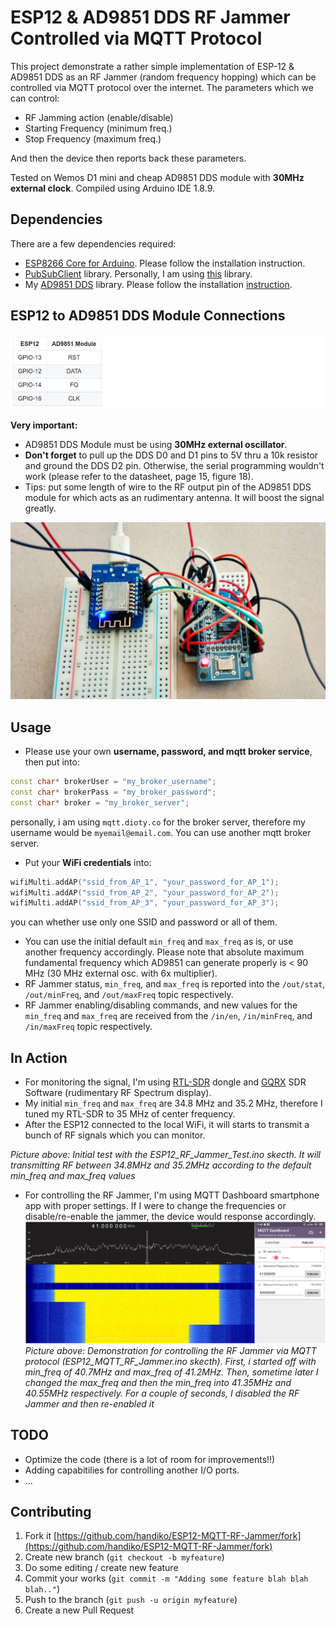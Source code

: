 # ESP12 & AD9851 DDS RF Jammer Controlled via MQTT Protocol
This project demonstrate a rather simple implementation of ESP-12 & AD9851 DDS as an RF Jammer (random frequency hopping) which can be controlled via MQTT protocol over the internet.
The parameters which we can control:
* RF Jamming action (enable/disable)
* Starting Frequency (minimum freq.)
* Stop Frequency (maximum freq.)

And then the device then reports back these parameters.

Tested on Wemos D1 mini and cheap AD9851 DDS module with **30MHz external clock**.
Compiled using Arduino IDE 1.8.9.

## Dependencies
There are a few dependencies required:
* [ESP8266 Core for Arduino](https://github.com/esp8266/Arduino). Please follow the installation instruction.
* [PubSubClient](https://github.com/knolleary/pubsubclient) library. Personally, I am using [this](https://github.com/knolleary/pubsubclient) library.
* My [AD9851 DDS](https://github.com/handiko/AD9851) library. Please follow the installation [instruction](https://github.com/handiko/AD9851#instalation).

## ESP12 to AD9851 DDS Module Connections
![](./table1.png)

**Very important:**
* AD9851 DDS Module must be using **30MHz external oscillator**.
* **Don't forget** to pull up the DDS D0 and D1 pins to 5V thru a 10k resistor and ground the DDS D2 pin. Otherwise, the serial programming wouldn't work (please refer to the datasheet, page 15, figure 18).
* Tips: put some length of wire to the RF output pin of the AD9851 DDS module for which acts as an rudimentary antenna. It will boost the signal greatly.

![](./photo1.jpg)

## Usage
* Please use your own **username, password, and mqtt broker service**, then put into:
```cpp
const char* brokerUser = "my_broker_username";
const char* brokerPass = "my_broker_password";
const char* broker = "my_broker_server";
```
personally, i am using `mqtt.dioty.co` for the broker server, therefore my username would be `myemail@email.com`. You can use another mqtt broker server.

* Put your **WiFi credentials** into:
```cpp
wifiMulti.addAP("ssid_from_AP_1", "your_password_for_AP_1");
wifiMulti.addAP("ssid_from_AP_2", "your_password_for_AP_2");
wifiMulti.addAP("ssid_from_AP_3", "your_password_for_AP_3");
```
you can whether use only one SSID and password or all of them.

* You can use the initial default `min_freq` and `max_freq` as is, or use another frequency accordingly. Please note that absolute maximum fundamental frequency which AD9851 can generate properly is < 90 MHz (30 MHz external osc. with 6x multiplier).
* RF Jammer status, `min_freq`, and `max_freq` is reported into the `/out/stat`, `/out/minFreq`, and `/out/maxFreq` topic respectively.
* RF Jammer enabling/disabling commands, and new values for the `min_freq` and `max_freq` are received from the `/in/en`, `/in/minFreq`, and `/in/maxFreq` topic respectively.

## In Action
* For monitoring the signal, I'm using [RTL-SDR](https://github.com/osmocom/rtl-sdr) dongle and [GQRX](https://github.com/csete/gqrx) SDR Software (rudimentary RF Spectrum display).
* My initial `min_freq` and `max_freq` are 34.8 MHz and 35.2 MHz, therefore I tuned my RTL-SDR to 35 MHz of center frequency.
* After the ESP12 connected to the local WiFi, it will starts to transmit a bunch of RF signals which you can monitor.

*Picture above: Initial test with the ESP12_RF_Jammer_Test.ino skecth. It will transmitting RF between 34.8MHz and 35.2MHz according to the default min_freq and max_freq values*

* For controlling the RF Jammer, I'm using MQTT Dashboard smartphone app with proper settings. If I were to change the frequencies or disable/re-enable the jammer, the device would response accordingly.
![](./inAction.png)
*Picture above: Demonstration for controlling the RF Jammer via MQTT protocol (ESP12_MQTT_RF_Jammer.ino skecth). First, i started off with min_freq of 40.7MHz and max_freq of 41.2MHz. Then, sometime later I changed the max_freq and then the min_freq into 41.35MHz and 40.55MHz respectively. For a couple of seconds, I disabled the RF Jammer and then re-enabled it*

## TODO
* Optimize the code (there is a lot of room for improvements!!)
* Adding capabitilies for controlling another I/O ports.
* ...

## Contributing
1. Fork it [https://github.com/handiko/ESP12-MQTT-RF-Jammer/fork](https://github.com/handiko/ESP12-MQTT-RF-Jammer/fork)
2. Create new branch (`git checkout -b myfeature`)
3. Do some editing / create new feature
4. Commit your works (`git commit -m "Adding some feature blah blah blah.."`)
5. Push to the branch (`git push -u origin myfeature`)
6. Create a new Pull Request
